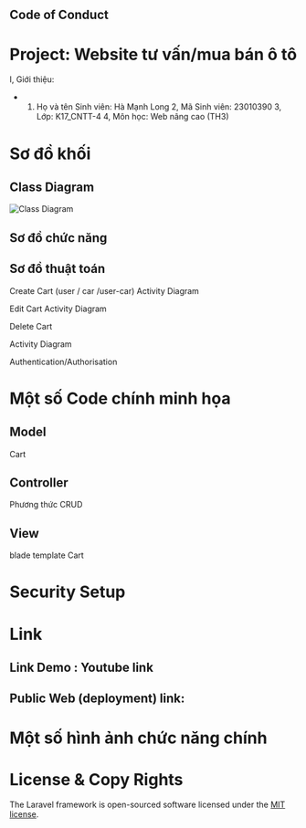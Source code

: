 ## Code of Conduct

# Project: Website tư vấn/mua bán ô tô
I, Giới thiệu:

- 1. Họ và tên Sinh viên: Hà Mạnh Long
2, Mã Sinh viên: 23010390
3, Lớp: K17_CNTT-4
4, Môn học: Web nâng cao (TH3)

# Sơ đồ khối
## Class Diagram
![Class Diagram](https://github.com/user-attachments/assets/68d78c1f-1974-42f1-9d09-d6d13ca5c607)

## Sơ đồ chức năng


## Sơ đồ thuật toán

Create Cart (user / car /user-car)
Activity Diagram

Edit Cart
Activity Diagram

Delete Cart

Activity Diagram

Authentication/Authorisation


# Một số Code chính minh họa

## Model
Cart
## Controller
Phương thức CRUD

## View
blade template Cart

# Security Setup

# Link
## Link Demo : Youtube link
## Public Web (deployment) link: 

# Một số hình ảnh chức năng chính






# License & Copy Rights
The Laravel framework is open-sourced software licensed under the [MIT license](https://opensource.org/licenses/MIT).
